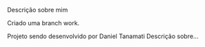 Descrição sobre mim

Criado uma branch work.

Projeto sendo desenvolvido por Daniel Tanamati
Descrição sobre...
